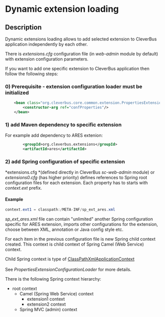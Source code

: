 # Dynamic extension loading

## Description

Dynamic extensions loading allows to add selected extension to CleverBus application independently by each other.

There is *extensions.cfg* configuration file (in *web-admin* module by default) with extension configuration parameters. 

If you want to add one specific extension to CleverBus application then follow the following steps:

### 0) Prerequisite - extension configuration loader must be initialized

``` xml
    <bean class="org.cleverbus.core.common.extension.PropertiesExtensionConfigurationLoader" depends-on="camelContext">
        <constructor-arg ref="confProperties"/>
    </bean>
```

### 1) add Maven dependency to specific extension

For example add dependency to ARES extenion:

``` xml
        <groupId>org.cleverbus.extensions</groupId>
        <artifactId>ares</artifactId>
```

### 2) add Spring configuration of specific extension

*extensions.cfg *(defined directly in CleverBus *sc-web-admin* module) or *extensions0.cfg* (has higher priority) defines references to Spring root configuration files for each extension. Each property has to starts with *context.ext* prefix.

#### Example

``` java
context.ext1 = classpath:/META-INF/sp_ext_ares.xml
```

*sp\_ext\_ares.xml* file can contain "unlimited" another Spring configuration specific for ARES extension, imports other configurations for the extension, choose between XML, annotation or Java config style etc.

For each item in the previous configuration file is new Spring child context created. This context is child context of Spring Camel (Web Service) context.

Child Spring context is type of <a href='http://docs.spring.io/spring/docs/3.2.8.RELEASE/javadoc-api/org/springframework/context/support/ClassPathXmlApplicationContext.html'>ClassPathXmlApplicationContext</a><br/><br/>See <i>PropertiesExtensionConfigurationLoader</i> for more details.

There is the following Spring context hierarchy:

-   root context
    -   Camel (Spring Web Service) context
        -   extension1 context
        -   extension2 context
    -   Spring MVC (admin) context
